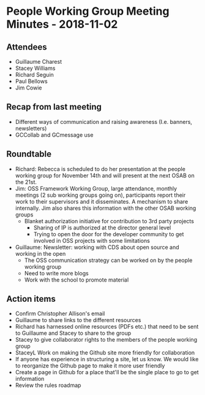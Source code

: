 # People Working Group Meeting Minutes - 2018-11-02

## Attendees

* Guillaume Charest
* Stacey Williams
* Richard Seguin
* Paul Bellows
* Jim Cowie

## Recap from last meeting

* Different ways of communication and raising awareness (I.e. banners, newsletters)
* GCCollab and GCmessage use

## Roundtable

* Richard: Rebecca is scheduled to do her presentation at the people working group for November 14th and will present at the next OSAB on the 21st.
* Jim: OSS Framework Working Group, large attendance, monthly meetings (2 sub working groups going on), participants report their work to their supervisors and it disseminates. A mechanism to share internally. Jim also shares this information with the other OSAB working groups
  * Blanket authorization initiative for contribution to 3rd party projects
    * Sharing of IP is authorized at the director general level
    * Trying to open the door for the developer community to get involved in OSS projects with some limitations
* Guillaume: Newsletter: working with CDS about open source and working in the open
  * The OSS communication strategy can be worked on by the people working group
  * Need to write more blogs
  * Work with the school to promote material

## Action items

* Confirm Christopher Allison's email
* Guillaume to share links to the different resources
* Richard has harnessed online resources (PDFs etc.)  that need to be sent to Guillaume and Stacey to share to the group
* Stacey to give collaborator rights to the members of the people working group
* StaceyL Work on making the Github site more friendly for collaboration
* If anyone has experience in structuring a site, let us know. We would like to reorganize the Github page to make it more user friendly
* Create a page in Github for a place that'll be the single place to go to get information
* Review the rules roadmap
